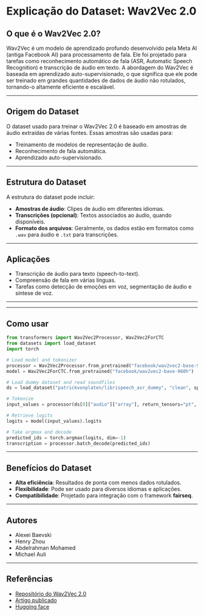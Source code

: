# Explicação do Dataset: Wav2Vec 2.0

## O que é o Wav2Vec 2.0?
Wav2Vec é um modelo de aprendizado profundo desenvolvido pela Meta AI (antiga Facebook AI) para processamento de fala. Ele foi projetado para tarefas como reconhecimento automático de fala (ASR, Automatic Speech Recognition) e transcrição de áudio em texto. A abordagem do Wav2Vec é baseada em aprendizado auto-supervisionado, o que significa que ele pode ser treinado em grandes quantidades de dados de áudio não rotulados, tornando-o altamente eficiente e escalável.

---

## Origem do Dataset
O dataset usado para treinar o Wav2Vec 2.0 é baseado em amostras de áudio extraídas de várias fontes. Essas amostras são usadas para:
- Treinamento de modelos de representação de áudio.
- Reconhecimento de fala automática.
- Aprendizado auto-supervisionado.

---

## Estrutura do Dataset
A estrutura do dataset pode incluir:
- **Amostras de áudio**: Clipes de áudio em diferentes idiomas.
- **Transcrições (opcional)**: Textos associados ao áudio, quando disponíveis.
- **Formato dos arquivos**: Geralmente, os dados estão em formatos como `.wav` para áudio e `.txt` para transcrições.

---

## Aplicações
- Transcrição de áudio para texto (speech-to-text).
- Compreensão de fala em várias línguas.
- Tarefas como detecção de emoções em voz, segmentação de áudio e síntese de voz.


---

---
## Como usar

```python
from transformers import Wav2Vec2Processor, Wav2Vec2ForCTC
from datasets import load_dataset
import torch

# Load model and tokenizer
processor = Wav2Vec2Processor.from_pretrained("facebook/wav2vec2-base-960h")
model = Wav2Vec2ForCTC.from_pretrained("facebook/wav2vec2-base-960h")

# Load dummy dataset and read soundfiles
ds = load_dataset("patrickvonplaten/librispeech_asr_dummy", "clean", split="validation")

# Tokenize
input_values = processor(ds[0]["audio"]["array"], return_tensors="pt", padding="longest").input_values  # Batch size 1

# Retrieve logits
logits = model(input_values).logits

# Take argmax and decode
predicted_ids = torch.argmax(logits, dim=-1)
transcription = processor.batch_decode(predicted_ids)
```

---

## Benefícios do Dataset
- **Alta eficiência**: Resultados de ponta com menos dados rotulados.
- **Flexibilidade**: Pode ser usado para diversos idiomas e aplicações.
- **Compatibilidade**: Projetado para integração com o framework **fairseq**.

---


## Autores
- Alexei Baevski
- Henry Zhou
- Abdelrahman Mohamed
- Michael Auli

---

## Referências
- [Repositório do Wav2Vec 2.0](https://github.com/facebookresearch/fairseq/tree/main/examples/wav2vec#wav2vec-20)
- [Artigo publicado](https://arxiv.org/abs/2006.11477)
- [Hugging face](https://huggingface.co/facebook/wav2vec2-base-960h)
